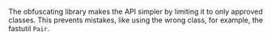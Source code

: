 The obfuscating library makes the API simpler by limiting it to only approved classes. This prevents mistakes, like using the wrong class, for example, the fastutil `Pair`.